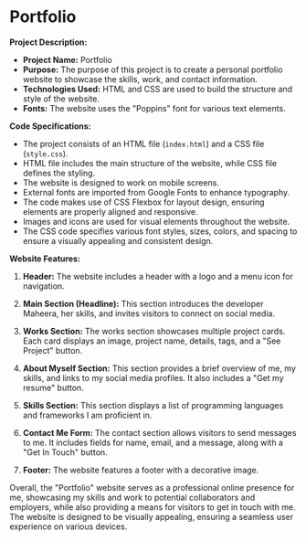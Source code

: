 # Portfolio

**Project Description:**
- **Project Name:** Portfolio
- **Purpose:** The purpose of this project is to create a personal portfolio website to showcase the skills, work, and contact information.
- **Technologies Used:** HTML and CSS are used to build the structure and style of the website.
- **Fonts:** The website uses the "Poppins" font for various text elements.

**Code Specifications:**
- The project consists of an HTML file (`index.html`) and a CSS file (`style.css`).
- HTML file includes the main structure of the website, while CSS file defines the styling.
- The website is designed to work on mobile screens.
- External fonts are imported from Google Fonts to enhance typography.
- The code makes use of CSS Flexbox for layout design, ensuring elements are properly aligned and responsive.
- Images and icons are used for visual elements throughout the website.
- The CSS code specifies various font styles, sizes, colors, and spacing to ensure a visually appealing and consistent design.

**Website Features:**
1. **Header:** The website includes a header with a logo and a menu icon for navigation.

2. **Main Section (Headline):** This section introduces the developer Maheera, her skills, and invites visitors to connect on social media.

3. **Works Section:** The works section showcases multiple project cards. Each card displays an image, project name, details, tags, and a "See Project" button.

4. **About Myself Section:** This section provides a brief overview of me, my skills, and links to my social media profiles. It also includes a "Get my resume" button.

5. **Skills Section:** This section displays a list of programming languages and frameworks I am proficient in.

6. **Contact Me Form:** The contact section allows visitors to send messages to me. It includes fields for name, email, and a message, along with a "Get In Touch" button.

7. **Footer:** The website features a footer with a decorative image.

Overall, the "Portfolio" website serves as a professional online presence for me, showcasing my skills and work to potential collaborators and employers, while also providing a means for visitors to get in touch with me. The website is designed to be visually appealing, ensuring a seamless user experience on various devices.
